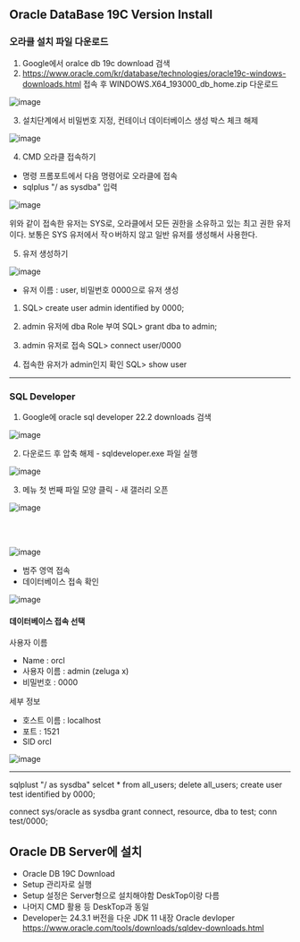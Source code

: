 ## Oracle DataBase 19C Version Install 

### 오라클 설치 파일 다운로드 
1. Google에서 oralce db 19c download 검색
2. https://www.oracle.com/kr/database/technologies/oracle19c-windows-downloads.html 접속 후 WINDOWS.X64_193000_db_home.zip 다운로드

![image](https://github.com/user-attachments/assets/ffd6ed49-b6d5-474f-b76e-e92e900fc523)


3. 설치단계에서 비밀번호 지정, 컨테이너 데이터베이스 생성 박스 체크 해제

![image](https://github.com/user-attachments/assets/92915852-68a3-4eb8-ba4e-a6fb8e2d02ae)

4. CMD 오라클 접속하기
- 명령 프롬포트에서 다음 명령어로 오라클에 접속
- sqlplus "/ as sysdba" 입력


![image](https://github.com/user-attachments/assets/f22bae08-5729-4590-9788-93ab7acb6370)

위와 같이 접속한 유저는 SYS로, 오라클에서 모든 권한을 소유하고 있는 최고 권한 유저이다.
보통은 SYS 유저에서 작ㅇ버하지 않고 일반 유저를 생성해서 사용한다. 

5. 유저 생성하기

![image](https://github.com/user-attachments/assets/414adbfe-1abf-482f-9432-c5aa6ebe5c36)


- 유저 이름 : user, 비밀번호 0000으로 유저 생성
1. SQL> create user admin
  identified by 0000;

2. admin 유저에 dba Role 부여
   SQL> grant dba to admin;

3. admin 유저로 접속
  SQL> connect user/0000

4. 접속한 유저가 admin인지 확인
  SQL> show user 

---

### SQL Developer
1. Google에 oracle sql developer 22.2 downloads 검색


![image](https://github.com/user-attachments/assets/dd228989-59eb-406c-9d1e-c333c60fdcf8)


 2. 다운로드 후 압축 해제 - sqldeveloper.exe 파일 실행


![image](https://github.com/user-attachments/assets/566c3101-da24-48f4-97c0-c90946531d32)


 3. 메뉴 첫 번째 파일 모양 클릭 - 새 갤러리 오픈


![image](https://github.com/user-attachments/assets/ce45cf5e-0bac-4c34-9e42-1a287ebe61fd)


<br>
<br>

![image](https://github.com/user-attachments/assets/aac60847-97d2-4c52-bfb4-693b55f2299c)

- 범주 영역 접속
- 데이터베이스 접속 확인


![image](https://github.com/user-attachments/assets/4619e5a7-4b14-469d-8bcc-80fcff35f93f)

#### 데이터베이스 접속 선택

사용자 이름 

- Name : orcl
- 사용자 이름 : admin (zeluga x)
- 비밀번호 : 0000

세부 정보 

- 호스트 이름 : localhost
- 포트 : 1521
- SID orcl 


![image](https://github.com/user-attachments/assets/93558cfd-e5ec-4ac3-8137-dc934de9acab)


----
sqlplust "/ as sysdba"
selcet * from all_users;
delete all_users;
create user test 
identified by 0000;

connect sys/oracle as sysdba 
grant connect, resource, dba to test;
conn test/0000;

## Oracle DB Server에 설치 
- Oracle DB 19C Download
- Setup 관리자로 실행
- Setup 설정은 Server형으로 설치해야함 DeskTop이랑 다름
- 나머지 CMD 활용 등 DeskTop과 동일
- Developer는 24.3.1 버전을 다운
  JDK 11 내장 Oracle devloper 
  https://www.oracle.com/tools/downloads/sqldev-downloads.html
